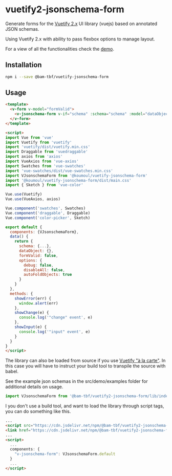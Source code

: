 # vuetify2-jsonschema-form

Generate forms for the [Vuetify 2.x](https://vuetifyjs.com/en/) UI library (vuejs) based on annotated JSON schemas.

Using Vuetify 2.x with ability to pass flexbox options to manage layout.

For a view of all the functionalities check the [demo](https://koumoul-dev.github.io/vuetify-jsonschema-form/latest/).


## Installation

```bash
npm i --save @bam-tbf/vuetify-jsonschema-form
```

## Usage

```html
<template>
  <v-form v-model="formValid">
    <v-jsonschema-form v-if="schema" :schema="schema" :model="dataObject" :options="options" @error="showError" @change="showChange" @input="showInput" />
  </v-form>
</template>

<script>
import Vue from 'vue'
import Vuetify from 'vuetify'
import 'vuetify/dist/vuetify.min.css'
import Draggable from 'vuedraggable'
import axios from 'axios'
import VueAxios from 'vue-axios'
import Swatches from 'vue-swatches'
import 'vue-swatches/dist/vue-swatches.min.css'
import VJsonschemaForm from '@koumoul/vuetify-jsonschema-form'
import '@koumoul/vuetify-jsonschema-form/dist/main.css'
import { Sketch } from 'vue-color'

Vue.use(Vuetify)
Vue.use(VueAxios, axios)

Vue.component('swatches', Swatches)
Vue.component('draggable', Draggable)
Vue.component('color-picker', Sketch)

export default {
  components: {VJsonschemaForm},
  data() {
    return {
      schema: {...},
      dataObject: {},
      formValid: false,
      options: {
        debug: false,
        disableAll: false,
        autoFoldObjects: true
      }
    }
  },
  methods: {
    showError(err) {
      window.alert(err)
    },
    showChange(e) {
      console.log('"change" event', e)
    },
    showInput(e) {
      console.log('"input" event', e)
    }
  }
}
</script>
```

The library can also be loaded from source if you use [Vuetify "à la carte"](https://vuetifyjs.com/en/framework/a-la-carte). In this case you will have to instruct your build tool to transpile the source with babel.

See the example json schemas in the src/demo/examples folder for additional details on usage.

```js
import VJsonschemaForm from '@bam-tbf/vuetify2-jsonschema-form/lib/index.vue'
```

I you don't use a build tool, and want to load the library through script tags, you can do something like this.

```html
...
<script src="https://cdn.jsdelivr.net/npm/@bam-tbf/vuetify2-jsonschema-form@0.26/dist/main.js"></script>
<link href="https://cdn.jsdelivr.net/npm/@bam-tbf/vuetify2-jsonschema-form@0.26/dist/main.css" rel="stylesheet">
...
<script>
  ...
  components: {
    "v-jsonschema-form": VJsonschemaForm.default
  }
  ...
</script>
```
